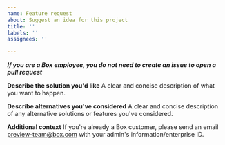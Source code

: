 ```yaml
---
name: Feature request
about: Suggest an idea for this project
title: ''
labels: ''
assignees: ''

---
```


**_If you are a Box employee, you do not need to create an issue to open a pull request_**


**Describe the solution you'd like**
A clear and concise description of what you want to happen.

**Describe alternatives you've considered**
A clear and concise description of any alternative solutions or features you've considered.

**Additional context**
If you're already a Box customer, please send an email preview-team@box.com with your admin's information/enterprise ID.
